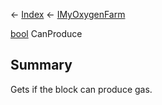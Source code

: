 ← [Index](Api-Index) ← [IMyOxygenFarm](SpaceEngineers.Game.ModAPI.Ingame.IMyOxygenFarm)

[bool](System.Boolean) CanProduce

## Summary

Gets if the block can produce gas.

